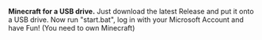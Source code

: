 **Minecraft for a USB drive.**
Just download the latest Release and put it onto a USB drive. Now run "start.bat", log in with your Microsoft Account and have Fun!
(You need to own Minecraft)
